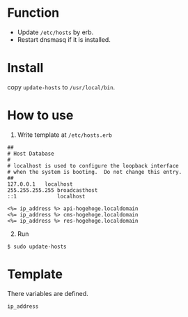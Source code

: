 # Function

- Update `/etc/hosts` by erb.
- Restart dnsmasq if it is installed.

# Install

copy `update-hosts` to `/usr/local/bin`.

# How to use

1. Write template at `/etc/hosts.erb`

```
##
# Host Database
#
# localhost is used to configure the loopback interface
# when the system is booting.  Do not change this entry.
##
127.0.0.1	localhost
255.255.255.255	broadcasthost
::1             localhost

<%= ip_address %> api-hogehoge.localdomain
<%= ip_address %> cms-hogehoge.localdomain
<%= ip_address %> res-hogehoge.localdomain
```

2. Run

```
$ sudo update-hosts
```

# Template

There variables are defined.

```
ip_address
```
